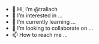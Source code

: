- 👋 Hi, I’m @traliach
- 👀 I’m interested in ...
- 🌱 I’m currently learning ...
- 💞️ I’m looking to collaborate on ...
- 📫 How to reach me ...

<!---
traliach/traliach is a ✨ special ✨ repository because its `README.md` (this file) appears on your GitHub profile.
You can click the Preview link to take a look at your changes.
--->
